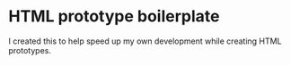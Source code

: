 # HTML prototype boilerplate

I created this to help speed up my own development while creating HTML prototypes.